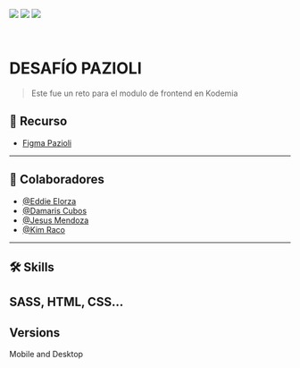 <a href="#" rel="lastcommit"><img src="https://img.shields.io/github/last-commit/eddieelorza/desafio-pazioli?color=04c7bc&style=for-the-badge" style="max-width:100%;"></a>
<a href="#" rel="lastcommit"><img src="https://img.shields.io/github/commit-activity/m/eddieelorza/desafio-pazioli?color=04c7bc&style=for-the-badge" style="max-width:100%;"></a>
<a href="#" rel="lastcommit"><img src="https://img.shields.io/github/last-commit/eddieelorza/desafio-pazioli?color=04c7bc&style=for-the-badge" style="max-width:100%;"></a>

<br>

# DESAFÍO PAZIOLI

> Este fue un reto para el modulo de frontend en Kodemia
## 📁 Recurso

 - [Figma Pazioli ](https://www.figma.com/file/giXXoPIimHsd22eq5a3MRf/desafio-pazioli?node-id=3%3A159&t=6lYs8ks3x3EY9P7N-0)
----
## 🚀 Colaboradores
- [@Eddie Elorza](https://github.com/eddieelorza)
- [@Damaris Cubos](https://github.com/damaris-cubos-rosas)
- [@Jesus Mendoza](https://github.com/JesusMendoza815)
- [@Kim Raco](https://github.com/KimRaco)
----
## 🛠 Skills
SASS, HTML, CSS...
----
## Versions
Mobile and Desktop
